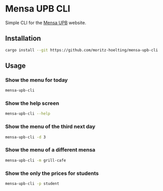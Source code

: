 # Mensa UPB CLI

Simple CLI for the [Mensa UPB](https://www.studierendenwerk-pb.de/gastronomie/speiseplaene) website.

## Installation

```bash
cargo install --git https://github.com/moritz-hoelting/mensa-upb-cli
```

## Usage

### Show the menu for today
```bash
mensa-upb-cli
```

### Show the help screen
```bash
mensa-upb-cli --help
```

### Show the menu of the third next day
```bash
mensa-upb-cli -d 3
```

### Show the menu of a different mensa
```bash
mensa-upb-cli -m grill-cafe
```

### Show the only the prices for students
```bash
mensa-upb-cli -p student
```